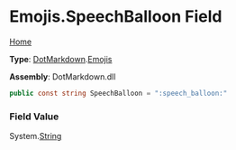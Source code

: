 # Emojis\.SpeechBalloon Field

[Home](../../../README.md)

**Type**: [DotMarkdown](../../README.md)\.[Emojis](../README.md)

**Assembly**: DotMarkdown\.dll

```csharp
public const string SpeechBalloon = ":speech_balloon:"
```

### Field Value

System\.[String](https://docs.microsoft.com/en-us/dotnet/api/system.string)